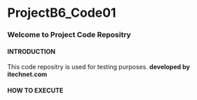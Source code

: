# ProjectB6_Code01
### Welcome to Project Code Repositry
#### **INTRODUCTION**
This code repositry is used for testing purposes. **developed by itechnet.com**

#### **HOW TO EXECUTE**
